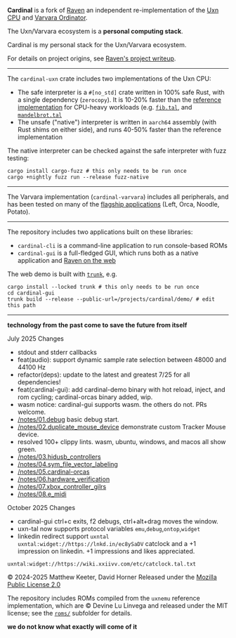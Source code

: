 **Cardinal** is a fork of [Raven](https://github.com/mkeeter/raven) an independent re-implementation of the
[Uxn CPU](https://wiki.xxiivv.com/site/uxn.html)
and
[Varvara Ordinator](https://wiki.xxiivv.com/site/varvara.html).


The Uxn/Varvara ecosystem is a **personal computing stack**.

Cardinal is my personal stack for the Uxn/Varvara ecosystem.

For details on project origins, see [Raven's project writeup](https://mattkeeter.com/projects/raven).

--------------------------------------------------------------------------------

The `cardinal-uxn` crate includes two implementations of the Uxn CPU:

- The safe interpreter is a `#[no_std]` crate written in 100% safe Rust, with a
  single dependency (`zerocopy`).  It is 10-20% faster than
  the [reference implementation](https://git.sr.ht/~rabbits/uxn/tree/main/item/src)
  for CPU-heavy workloads (e.g.
  [`fib.tal`](https://git.sr.ht/~rabbits/uxn/tree/main/item/projects/examples/exercises/fib.tal),
  and
  [`mandelbrot.tal`](https://git.sr.ht/~rabbits/uxn/tree/main/item/projects/examples/demos/mandelbrot.tal)
- The unsafe ("native") interpreter is written in `aarch64` assembly (with Rust
  shims on either side), and runs 40-50% faster than the reference
  implementation

The native interpreter can be checked against the safe interpreter with fuzz
testing:

```console
cargo install cargo-fuzz # this only needs to be run once
cargo +nightly fuzz run --release fuzz-native
```

--------------------------------------------------------------------------------

The Varvara implementation (`cardinal-varvara`) includes all peripherals, and has
been tested on many of the
[flagship applications](https://wiki.xxiivv.com/site/roms.html)
(Left, Orca, Noodle, Potato).

--------------------------------------------------------------------------------

The repository includes two applications built on these libraries:

- `cardinal-cli` is a command-line application to run console-based ROMs
- `cardinal-gui` is a full-fledged GUI, which runs both as a native application and
  [Raven on the web](https://mattkeeter.com/projects/raven/demo)

The web demo is built with [`trunk`](https://trunkrs.dev/), e.g.

```console
cargo install --locked trunk # this only needs to be run once
cd cardinal-gui
trunk build --release --public-url=/projects/cardinal/demo/ # edit this path
```

--------------------------------------------------------------------------------
**technology from the past come to save the future from itself**

July 2025 Changes
- stdout and stderr callbacks
- feat(audio): support dynamic sample rate selection between 48000 and 44100 Hz
- refactor(deps): update to the latest and greatest 7/25 for all dependencies!
- feat(cardinal-gui): add cardinal-demo binary with hot reload, inject, and rom cycling; cardinal-orcas binary added, wip.
- wasm notice: cardinal-gui supports wasm.  the others do not.  PRs welcome.
- [/notes/01.debug](https://github.com/davehorner/cardinal/tree/main/notes/01.debug/README.md) basic debug start.
- [/notes/02.duplicate_mouse_device](https://github.com/davehorner/cardinal/tree/main/notes/02.duplicate_mouse_device/README.md) demonstrate custom Tracker Mouse device.
- resolved 100+ clippy lints.  wasm, ubuntu, windows, and macos all show green.
- [/notes/03.hidusb_controllers](https://github.com/davehorner/cardinal/tree/main/notes/03.hidusb_controllers/README.md)
- [/notes/04.sym_file_vector_labeling](https://github.com/davehorner/cardinal/tree/main/notes/04.sym_file_vector_labeling/README.md) 
- [/notes/05.cardinal-orcas](https://github.com/davehorner/cardinal/tree/main/notes/05.cardinal-orcas/README.md)
- [/notes/06.hardware_verification](https://github.com/davehorner/cardinal/tree/main/notes/06.hardware_verification/readme.md)
- [/notes/07.xbox_controller_gilrs](https://github.com/davehorner/cardinal/tree/main/notes/07.xbox_controller_gilrs/README.md)
- [/notes/08.e_midi](https://github.com/davehorner/cardinal/tree/main/notes/08.e_midi/README.md)  

October 2025 Changes
- cardinal-gui ctrl+c exits, f2 debugs, ctrl+alt+drag moves the window.
- uxn-tal now supports protocol variables `emu`,`debug`,`ontop`,`widget`
- linkedin redirect support `uxntal uxntal:widget://https://lnkd.in/ec8ySaDV` catclock and a +1 impression on linkedin.  +1 impressions and likes appreciated.

`uxntal:widget://https://wiki.xxiivv.com/etc/catclock.tal.txt`

© 2024-2025 Matthew Keeter, David Horner
Released under the [Mozilla Public License 2.0](/LICENSE.txt)

The repository includes ROMs compiled from the `uxnemu` reference
implementation, which are © Devine Lu Linvega and released under the MIT
license; see the [`roms/`](roms/) subfolder for details.

**we do not know what exactly will come of it**
